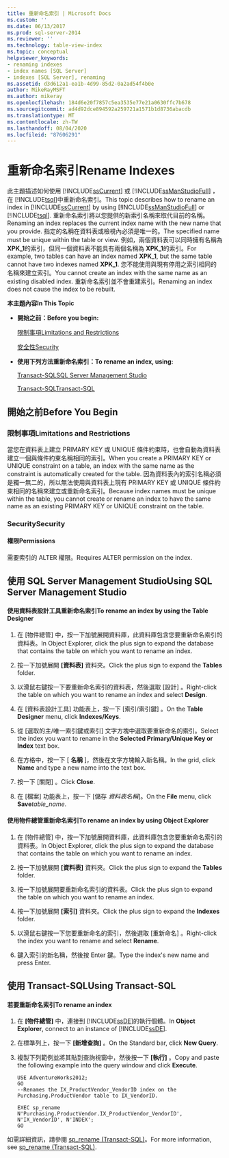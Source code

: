 ```yaml
---
title: 重新命名索引 | Microsoft Docs
ms.custom: ''
ms.date: 06/13/2017
ms.prod: sql-server-2014
ms.reviewer: ''
ms.technology: table-view-index
ms.topic: conceptual
helpviewer_keywords:
- renaming indexes
- index names [SQL Server]
- indexes [SQL Server], renaming
ms.assetid: d3d612a1-ea1b-4d99-85d2-0a2ad54f4b0e
author: MikeRayMSFT
ms.author: mikeray
ms.openlocfilehash: 184d6e20f7857c5ea3535e77e21a0630ffc7b678
ms.sourcegitcommit: ad4d92dce894592a259721a1571b1d8736abacdb
ms.translationtype: MT
ms.contentlocale: zh-TW
ms.lasthandoff: 08/04/2020
ms.locfileid: "87606291"
---
```

# <a name="rename-indexes"></a><span data-ttu-id="c363e-102">重新命名索引</span><span class="sxs-lookup"><span data-stu-id="c363e-102">Rename Indexes</span></span>
  <span data-ttu-id="c363e-103">此主題描述如何使用 [!INCLUDE[ssCurrent](../../includes/sscurrent-md.md)] 或 [!INCLUDE[ssManStudioFull](../../includes/ssmanstudiofull-md.md)] ，在 [!INCLUDE[tsql](../../includes/tsql-md.md)]中重新命名索引。</span><span class="sxs-lookup"><span data-stu-id="c363e-103">This topic describes how to rename an index in [!INCLUDE[ssCurrent](../../includes/sscurrent-md.md)] by using [!INCLUDE[ssManStudioFull](../../includes/ssmanstudiofull-md.md)] or [!INCLUDE[tsql](../../includes/tsql-md.md)].</span></span> <span data-ttu-id="c363e-104">重新命名索引將以您提供的新索引名稱來取代目前的名稱。</span><span class="sxs-lookup"><span data-stu-id="c363e-104">Renaming an index replaces the current index name with the new name that you provide.</span></span> <span data-ttu-id="c363e-105">指定的名稱在資料表或檢視內必須是唯一的。</span><span class="sxs-lookup"><span data-stu-id="c363e-105">The specified name must be unique within the table or view.</span></span> <span data-ttu-id="c363e-106">例如，兩個資料表可以同時擁有名稱為 **XPK_1**的索引，但同一個資料表不能具有兩個名稱為 **XPK_1**的索引。</span><span class="sxs-lookup"><span data-stu-id="c363e-106">For example, two tables can have an index named **XPK_1**, but the same table cannot have two indexes named **XPK_1**.</span></span> <span data-ttu-id="c363e-107">您不能使用與現有停用之索引相同的名稱來建立索引。</span><span class="sxs-lookup"><span data-stu-id="c363e-107">You cannot create an index with the same name as an existing disabled index.</span></span> <span data-ttu-id="c363e-108">重新命名索引並不會重建索引。</span><span class="sxs-lookup"><span data-stu-id="c363e-108">Renaming an index does not cause the index to be rebuilt.</span></span>  
  
 <span data-ttu-id="c363e-109">**本主題內容**</span><span class="sxs-lookup"><span data-stu-id="c363e-109">**In This Topic**</span></span>  
  
-   <span data-ttu-id="c363e-110">**開始之前：**</span><span class="sxs-lookup"><span data-stu-id="c363e-110">**Before you begin:**</span></span>  
  
     [<span data-ttu-id="c363e-111">限制事項</span><span class="sxs-lookup"><span data-stu-id="c363e-111">Limitations and Restrictions</span></span>](#Restrictions)  
  
     [<span data-ttu-id="c363e-112">安全性</span><span class="sxs-lookup"><span data-stu-id="c363e-112">Security</span></span>](#Security)  
  
-   <span data-ttu-id="c363e-113">**使用下列方法重新命名索引：**</span><span class="sxs-lookup"><span data-stu-id="c363e-113">**To rename an index, using:**</span></span>  
  
     [<span data-ttu-id="c363e-114">Transact-SQL</span><span class="sxs-lookup"><span data-stu-id="c363e-114">SQL Server Management Studio</span></span>](#SSMSProcedure)  
  
     [<span data-ttu-id="c363e-115">Transact-SQL</span><span class="sxs-lookup"><span data-stu-id="c363e-115">Transact-SQL</span></span>](#TsqlProcedure)  
  
##  <a name="before-you-begin"></a><a name="BeforeYouBegin"></a> <span data-ttu-id="c363e-116">開始之前</span><span class="sxs-lookup"><span data-stu-id="c363e-116">Before You Begin</span></span>  
  
###  <a name="limitations-and-restrictions"></a><a name="Restrictions"></a> <span data-ttu-id="c363e-117">限制事項</span><span class="sxs-lookup"><span data-stu-id="c363e-117">Limitations and Restrictions</span></span>  
 <span data-ttu-id="c363e-118">當您在資料表上建立 PRIMARY KEY 或 UNIQUE 條件約束時，也會自動為資料表建立一個與條件約束名稱相同的索引。</span><span class="sxs-lookup"><span data-stu-id="c363e-118">When you create a PRIMARY KEY or UNIQUE constraint on a table, an index with the same name as the constraint is automatically created for the table.</span></span> <span data-ttu-id="c363e-119">因為資料表內的索引名稱必須是獨一無二的，所以無法使用與資料表上現有 PRIMARY KEY 或 UNIQUE 條件約束相同的名稱來建立或重新命名索引。</span><span class="sxs-lookup"><span data-stu-id="c363e-119">Because index names must be unique within the table, you cannot create or rename an index to have the same name as an existing PRIMARY KEY or UNIQUE constraint on the table.</span></span>  
  
###  <a name="security"></a><a name="Security"></a> <span data-ttu-id="c363e-120">Security</span><span class="sxs-lookup"><span data-stu-id="c363e-120">Security</span></span>  
  
####  <a name="permissions"></a><a name="Permissions"></a> <span data-ttu-id="c363e-121">權限</span><span class="sxs-lookup"><span data-stu-id="c363e-121">Permissions</span></span>  
 <span data-ttu-id="c363e-122">需要索引的 ALTER 權限。</span><span class="sxs-lookup"><span data-stu-id="c363e-122">Requires ALTER permission on the index.</span></span>  
  
##  <a name="using-sql-server-management-studio"></a><a name="SSMSProcedure"></a> <span data-ttu-id="c363e-123">使用 SQL Server Management Studio</span><span class="sxs-lookup"><span data-stu-id="c363e-123">Using SQL Server Management Studio</span></span>  
  
#### <a name="to-rename-an-index-by-using-the-table-designer"></a><span data-ttu-id="c363e-124">使用資料表設計工具重新命名索引</span><span class="sxs-lookup"><span data-stu-id="c363e-124">To rename an index by using the Table Designer</span></span>  
  
1.  <span data-ttu-id="c363e-125">在 [物件總管] 中，按一下加號展開資料庫，此資料庫包含您要重新命名索引的資料表。</span><span class="sxs-lookup"><span data-stu-id="c363e-125">In Object Explorer, click the plus sign to expand the database that contains the table on which you want to rename an index.</span></span>  
  
2.  <span data-ttu-id="c363e-126">按一下加號展開 **[資料表]** 資料夾。</span><span class="sxs-lookup"><span data-stu-id="c363e-126">Click the plus sign to expand the **Tables** folder.</span></span>  
  
3.  <span data-ttu-id="c363e-127">以滑鼠右鍵按一下要重新命名索引的資料表，然後選取 [設計]  。</span><span class="sxs-lookup"><span data-stu-id="c363e-127">Right-click the table on which you want to rename an index and select **Design**.</span></span>  
  
4.  <span data-ttu-id="c363e-128">在 [資料表設計工具]  功能表上，按一下 [索引/索引鍵]  。</span><span class="sxs-lookup"><span data-stu-id="c363e-128">On the **Table Designer** menu, click **Indexes/Keys**.</span></span>  
  
5.  <span data-ttu-id="c363e-129">從 [選取的主/唯一索引鍵或索引]  文字方塊中選取要重新命名的索引。</span><span class="sxs-lookup"><span data-stu-id="c363e-129">Select the index you want to rename in the **Selected Primary/Unique Key or Index** text box.</span></span>  
  
6.  <span data-ttu-id="c363e-130">在方格中，按一下 [ **名稱** ]，然後在文字方塊輸入新名稱。</span><span class="sxs-lookup"><span data-stu-id="c363e-130">In the grid, click **Name** and type a new name into the text box.</span></span>  
  
7.  <span data-ttu-id="c363e-131">按一下 [關閉]  。</span><span class="sxs-lookup"><span data-stu-id="c363e-131">Click **Close**.</span></span>  
  
8.  <span data-ttu-id="c363e-132">在 [檔案] 功能表上，按一下 [儲存 _資料表名稱_]。</span><span class="sxs-lookup"><span data-stu-id="c363e-132">On the **File** menu, click **Save**_table_name_.</span></span>  
  
#### <a name="to-rename-an-index-by-using-object-explorer"></a><span data-ttu-id="c363e-133">使用物件總管重新命名索引</span><span class="sxs-lookup"><span data-stu-id="c363e-133">To rename an index by using Object Explorer</span></span>  
  
1.  <span data-ttu-id="c363e-134">在 [物件總管] 中，按一下加號展開資料庫，此資料庫包含您要重新命名索引的資料表。</span><span class="sxs-lookup"><span data-stu-id="c363e-134">In Object Explorer, click the plus sign to expand the database that contains the table on which you want to rename an index.</span></span>  
  
2.  <span data-ttu-id="c363e-135">按一下加號展開 **[資料表]** 資料夾。</span><span class="sxs-lookup"><span data-stu-id="c363e-135">Click the plus sign to expand the **Tables** folder.</span></span>  
  
3.  <span data-ttu-id="c363e-136">按一下加號展開要重新命名索引的資料表。</span><span class="sxs-lookup"><span data-stu-id="c363e-136">Click the plus sign to expand the table on which you want to rename an index.</span></span>  
  
4.  <span data-ttu-id="c363e-137">按一下加號展開 **[索引]** 資料夾。</span><span class="sxs-lookup"><span data-stu-id="c363e-137">Click the plus sign to expand the **Indexes** folder.</span></span>  
  
5.  <span data-ttu-id="c363e-138">以滑鼠右鍵按一下您要重新命名的索引，然後選取 [重新命名]  。</span><span class="sxs-lookup"><span data-stu-id="c363e-138">Right-click the index you want to rename and select **Rename**.</span></span>  
  
6.  <span data-ttu-id="c363e-139">鍵入索引的新名稱，然後按 Enter 鍵。</span><span class="sxs-lookup"><span data-stu-id="c363e-139">Type the index's new name and press Enter.</span></span>  
  
##  <a name="using-transact-sql"></a><a name="TsqlProcedure"></a> <span data-ttu-id="c363e-140">使用 Transact-SQL</span><span class="sxs-lookup"><span data-stu-id="c363e-140">Using Transact-SQL</span></span>  
  
#### <a name="to-rename-an-index"></a><span data-ttu-id="c363e-141">若要重新命名索引</span><span class="sxs-lookup"><span data-stu-id="c363e-141">To rename an index</span></span>  
  
1.  <span data-ttu-id="c363e-142">在 **[物件總管]** 中，連接到 [!INCLUDE[ssDE](../../includes/ssde-md.md)]的執行個體。</span><span class="sxs-lookup"><span data-stu-id="c363e-142">In **Object Explorer**, connect to an instance of [!INCLUDE[ssDE](../../includes/ssde-md.md)].</span></span>  
  
2.  <span data-ttu-id="c363e-143">在標準列上，按一下 **[新增查詢]** 。</span><span class="sxs-lookup"><span data-stu-id="c363e-143">On the Standard bar, click **New Query**.</span></span>  
  
3.  <span data-ttu-id="c363e-144">複製下列範例並將其貼到查詢視窗中，然後按一下 **[執行]** 。</span><span class="sxs-lookup"><span data-stu-id="c363e-144">Copy and paste the following example into the query window and click **Execute**.</span></span>  
  
    ```  
    USE AdventureWorks2012;  
    GO  
    --Renames the IX_ProductVendor_VendorID index on the Purchasing.ProductVendor table to IX_VendorID.   
  
    EXEC sp_rename N'Purchasing.ProductVendor.IX_ProductVendor_VendorID', N'IX_VendorID', N'INDEX';   
    GO  
    ```  
  
 <span data-ttu-id="c363e-145">如需詳細資訊，請參閱 [sp_rename &#40;Transact-SQL&#41;](/sql/relational-databases/system-stored-procedures/sp-rename-transact-sql)。</span><span class="sxs-lookup"><span data-stu-id="c363e-145">For more information, see  [sp_rename &#40;Transact-SQL&#41;](/sql/relational-databases/system-stored-procedures/sp-rename-transact-sql).</span></span>  
  
  
